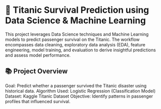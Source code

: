 # **🚢 Titanic Survival Prediction using Data Science & Machine Learning**
 
This project leverages Data Science techniques and Machine Learning models to predict passenger survival on the Titanic. The workflow encompasses data cleaning, exploratory data analysis (EDA), feature engineering, model training, and evaluation to derive insightful predictions and assess model performance.

## **📚 Project Overview**
Goal: Predict whether a passenger survived the Titanic disaster using historical data.
Algorithm Used: Logistic Regression (Classification Model)
Dataset: Kaggle Titanic Dataset
Objective: Identify patterns in passenger profiles that influenced survival.

